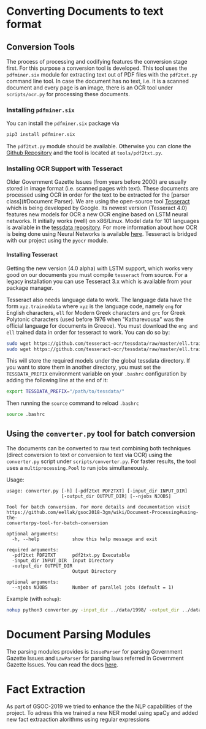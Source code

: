 # Converting Documents to text format

## Conversion Tools

The process of processing and codifying features the conversion stage first. For this purpose a conversion tool is developed. This tool uses the `pdfminer.six` module for extracting text out of PDF files with the `pdf2txt.py` command line tool. In case the document has no text, i.e. it is a scanned document and every page is an image, there is an OCR tool under `scripts/ocr.py` for processing these documents.

### Installing `pdfminer.six`

You can install the `pdfminer.six` package via 

```bash
pip3 install pdfminer.six
```

The `pdf2txt.py` module should be available. Otherwise you can clone the [Github Repository](https://github.com/pdfminer/pdfminer.six) and the tool is located at `tools/pdf2txt.py`. 



### Installing OCR Support with Tesseract 

Older Government Gazette Issues (from years before 2000) are usually stored in image format (i.e. scanned pages with text). These documents are processed using OCR in order for the text to be extracted for the [parser class](#Document Parser). We are using the open-source tool [Tesseract](https://github.com/tesseract-ocr/tesseract) which is being developed by Google. Its newest version (Tesseract 4.0) features new models for OCR a new OCR engine based on LSTM neural networks. It initially works (well) on x86/Linux. Model data for 101 languages is available in the [tessdata repository](https://github.com/tesseract-ocr/tessdata). For more information about how OCR is being done using Neural Networks is available [here](https://github.com/tesseract-ocr/tesseract/wiki/NeuralNetsInTesseract4.00). Tesseract is bridged with our project using the `pyocr` module. 

#### Installing Tesseract

Getting the new version (4.0 alpha) with LSTM support, which works very good on our documents you must compile `tesseract` from source. For a legacy installation you can use Tesseract 3.x which is available from your package manager. 

Tesseract also needs language data to work. The language data have the form `xyz.traineddata` where `xyz` is the language code, namely `eng` for English characters, `ell` for Modern Greek characters and `grc` for Greek Polytonic characters (used before 1976 when "Katharevousa" was the official language for documents in Greece). You must download the `eng and ` `ell` trained data in order for tesseract to work. You can do so by:

```bash
sudo wget https://github.com/tesseract-ocr/tessdata/raw/master/ell.traineddata -P /usr/share/tesseract-ocr/tessdata/ && 
sudo wget https://github.com/tesseract-ocr/tessdata/raw/master/ell.traineddata -P /usr/share/tesseract-ocr/tessdata/
```

This will store the required models under the global tessdata directory. If you want to store them in another directory, you must set the `TESSDATA_PREFIX` environment variable on your `.bashrc` configuration by adding the following line at the end of it:

```bash
export TESSDATA_PREFIX="/path/to/tessdata/"
```

Then running  the `source` command to reload  `.bashrc` 

```bash
source .bashrc
```



## Using the `converter.py` tool for batch conversion 

The documents can be converted to raw text combining both techniques (direct conversion to text or conversion to text via OCR) using the `converter.py` script under `scripts/converter.py`.  For faster results, the tool uses a `multiprocessing.Pool` to run jobs simultaneously. 

Usage:

```
usage: converter.py [-h] [-pdf2txt PDF2TXT] [-input_dir INPUT_DIR]
                    [-output_dir OUTPUT_DIR] [--njobs NJOBS]

Tool for batch conversion. For more details and documentation visit
https://github.com/eellak/gsoc2018-3gm/wiki/Document-Processing#using-the-
converterpy-tool-for-batch-conversion

optional arguments:
  -h, --help            show this help message and exit

required arguments:
  -pdf2txt PDF2TXT      pdf2txt.py Executable
  -input_dir INPUT_DIR  Input Directory
  -output_dir OUTPUT_DIR
                        Output Directory

optional arguments:
  --njobs NJOBS         Number of parallel jobs (default = 1)
```

Example (with `nohup`):

```bash
nohup python3 converter.py -input_dir ../data/1998/ -output_dir ../data/1998/ -pdf2txt pdf2txt.py &
```

# Document Parsing Modules

The parsing modules provides is `IssueParser` for parsing Government Gazette Issues and `LawParser` for parsing laws referred in Government Gazette Issues. You can read the docs [here](https://github.com/eellak/gsoc2018-3gm/tree/master/docs).


# Fact Extraction

As part of GSOC-2019 we tried to enhance the the NLP capabilities of the project. To adress this we trained a new NER model using spaCy and added new fact extraaction alorithms using regular expressions
